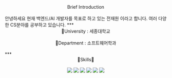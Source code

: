 <div align='center'>Brief Introduction</div></br>
안녕하세요   
현재 백엔드/AI 개발자를 목표로 하고 있는 전재원 이라고 합니다.   
여러 다양한 CS분야를 공부하고 있습니다.   
***
<div align='center'>🏫University : 세종대학교</div></br>
<div align='center'>📖Department : 소프트웨어학과</div></br>
***
<div align='center'>💫Skills💫</div></br>
<div align='center'>
  <img src="https://img.shields.io/badge/Python-3776AB?style=flat&logo=Python&logoColor=white"/>
  <img src="https://img.shields.io/badge/HTML5-E34F26?style=flat&logo=HTML5&logoColor=white"/>
  <img src="https://img.shields.io/badge/Javascript-F7DF1E?style=flat&logo=JavaScript&logoColor=white"/>
  <img src="https://img.shields.io/badge/PostgreSQL-4169E1?style=flat&logo=PostgreSQL&logoColor=white"/>
  <img src="https://img.shields.io/badge/Django-092E20?style=flat&logo=Django&logoColor=white"/>
  <img src="https://img.shields.io/badge/Unity-000000?style=flat&logo=Unity&logoColor=white"/>
</div>
